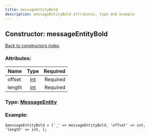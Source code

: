 ```yaml
---
title: messageEntityBold
description: messageEntityBold attributes, type and example
---
```

## Constructor: messageEntityBold  
[Back to constructors index](index.md)



### Attributes:

| Name     |    Type       | Required |
|----------|:-------------:|---------:|
|offset|[int](../types/int.md) | Required|
|length|[int](../types/int.md) | Required|



### Type: [MessageEntity](../types/MessageEntity.md)


### Example:

```
$messageEntityBold = ['_' => messageEntityBold, 'offset' => int, 'length' => int, ];
```